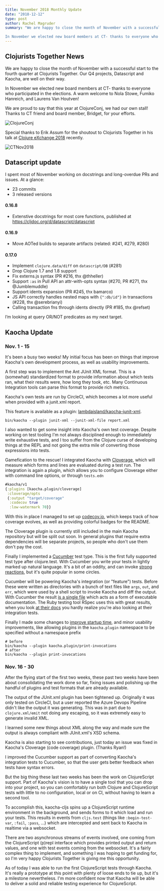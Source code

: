```yaml
---
title: November 2018 Monthly Update
date: "2018-12-12"
type: post
author: Rachel Magruder
summary: "We are happy to close the month of November with a successful start to the fourth quarter at Clojurists Together. Our Q4 projects, Datascript and Kaocha, are well on their way.

In November we elected new board members at CT- thanks to everyone who participated in the elections. A warm welcome to Nola Stowe, Fumiko Hanreich, and Laurens Van Houtven!"
---
```


## Clojurists Together News

We are happy to close the month of November with a successful start to the fourth quarter at Clojurists Together. Our Q4 projects, Datascript and Kaocha, are well on their way.

In November we elected new board members at CT- thanks to everyone who participated in the elections. A warm welcome to Nola Stowe, Fumiko Hanreich, and Laurens Van Houtven!

We are proud to say that this year at ClojureConj, we had our own stall! Thanks to CT friend and board member, Bridget, for your efforts.

![ClojureConj](/images/ClojureConj.jpg)

Special thanks to Erik Assum for the shoutout to Clojurists Together in his talk at [Clojure eXchange 2018](https://skillsmatter.com/skillscasts/12774-are-you-writing-java-in-clojure) recently.

![CTNov2018](/images/CTNov2018.jpg)

## Datascript update

I spent most of November working on docstrings and long-overdue PRs and issues. At a glance:

- 23 commits
- 3 released versions

#### 0.16.8

- Extenstive docstrings for most core functions, published at https://cljdoc.org/d/datascript/datascript

#### 0.16.9

- Move AOTed builds to separate artifacts  (related: #241, #279, #280)

#### 0.17.0

- Implement `clojure.data/diff` on `datascript/DB` (#281)
- Drop Clojure 1.7 and 1.8 support
- Fix externs.js syntax (PR #216, thx @thheller)
- Support `:as` in Pull API an attr-with-opts syntax (#270, PR #271, thx @Jumblemuddle)
- Support idents expansion (PR #245, thx bamarco)
- JS API correctly handles nested maps with `{":db/id"}` in transactions (#228, thx @serebrianyi)
- Calling transaction fns through idents directly (PR #185, thx @refset)

I’m looking at query OR/NOT predicates as my next target.

## Kaocha Update

### Nov. 1 - 15

It's been a busy two weeks! My initial focus has been on things
that improve Kaocha's own development process, as well as usability
improvements.

A first step was to implement the Ant JUnit XML format. This is a (somewhat)
standardized format to provide information about which tests ran, what their
results were, how long they took, etc. Many Continuous Integration tools can
parse this format to provide rich metrics.

Kaocha's own tests are run by CircleCI, which becomes a lot more useful when
provided with a junit.xml report.

This feature is available as a plugin: [lambdaisland/kaocha-junit-xml](https://github.com/lambdaisland/kaocha-junit-xml).

``` shell
bin/kaocha --plugin junit-xml --junit-xml-file report.xml
```

I also wanted to get some insight into Kaocha's own test coverage. Despite
working on test tooling I'm not always disciplined enough to immediately write
exhaustive tests, and I too suffer from the Clojure curse of developing things
at the REPL and not going the extra mile of converting those expressions into
tests.

Gamefication to the rescue! I integrated Kaocha with
[Cloverage](https://github.com/cloverage/cloverage), which will measure which
forms and lines are evaluated during a test run. The integration is again a
plugin, which allows you to configure Cloverage either with command line
options, or through `tests.edn`

``` clojure
#kaocha/v1
{:plugins [kaocha.plugin/cloverage]
 :cloverage/opts
 {:output "target/coverage"
  :codecov true
  :low-watermark 70}}
```

With this in place I managed to set up [codecov.io](http://codecov.io/), which
keeps track of how coverage evolves, as well as providing colorful badges for
the README.

The Cloverage plugin is currently still included in the main Kaocha repository
but will be split out soon. In general plugins that require extra dependencies
will be separate projects, so people who don't use them don't pay the cost.

Finally I implemented a [Cucumber](https://docs.cucumber.io/) test type. This is
the first fully supported test type after clojure.test. With Cucumber you write
your tests in lightly marked up natural language. It's a bit of an oddity, and
can invoke [strong reactions](https://twitter.com/andreiursan/status/1058181414603104256), but it's
quite popular in some circles.

Cucumber will be powering Kaocha's integration (or "feature") tests. Before
these were written as directories with a bunch of text files like `args`, `out`,
and `err`, which were used by a shell script to invoke Kaocha and diff the
output. With Cucumber the result [is a single file](https://github.com/lambdaisland/kaocha/blob/eb984b796157b21d19dca05f9c585d434e747310/test/features/command_line/fail_fast.feature)
which acts as a form of executable documentation. The Ruby testing tool RSpec
uses this with great results, when you look [at their docs](https://relishapp.com/rspec/rspec-core/v/3-8/docs/command-line/failure-exit-code-option-exit-status)
you hardly realize you're also looking at their integration tests.

Finally I made some changes to [improve startup time](https://github.com/lambdaisland/kaocha/issues/14), and minor usability
improvements, like allowing plugins in the `kaocha.plugin` namespace to be
specified without a namespace prefix

```
# before
bin/kaocha --plugin kaocha.plugin/print-invocations
# after
bin/kaocha --plugin print-invocations
```
### Nov. 16 - 30

After the flying start of the first two weeks, these past two weeks have been
about consolidating the work done so far, fixing issues and polishing up the
handful of plugins and test formats that are already available.

The output of the JUnit.xml plugin has been tightened up. Originally it was only
tested on CircleCI, but a user reported the Azure Devops Pipeline didn't like
the output it was generating. This was in part due to `clojure.xml/emit` not
doing any escaping, so it was extremely easy to generate invalid XML.

I learned some new things about XML along the way and made sure the output is
always compliant with JUnit.xml's XSD schema.

Kaocha is also starting to see contributions, just today an issue was fixed in
Kaocha's Cloverage (code coverage) plugin. (Thanks Ryan!)

I improved the Cucumber support as part of converting Kaocha's integration tests
to Cucumber, so that the user gets better feedback when tests have syntax errors.

But the big thing these last two weeks has been the work on ClojureScript
support. Part of Kaocha's vision is to have a single tool that you can drop into
your project, so you can comfortably run both Clojure and ClojureScript tests
with little to no configuration, local or on CI, without having to learn a
second tool.

To accomplish this, kaocha-cljs spins up a ClojureScript runtime environment in
the background, and sends forms to it which load and run your tests. This
results in events from `cljs.test` (things like `:begin-test-var`, `:fail`,
`:pass`, ...) which are intercepted and sent back to Kaocha in realtime via a
websocket.

There are two asynchronous streams of events involved, one coming from the
ClojureScript (p)repl interface which provides printed output and return values,
and one with test events coming from the websocket. It's a fairly complex thing
to implement, and something I was hoping to get funding for, so I'm very happy
Clojurists Together is giving me this opportunity.

As of today I was able to run the first ClojureScript tests through Kaocha. It's
really a prototype at this point with plenty of loose ends to tie up, but it's a
milestone nevertheless. I'm more confident now that Kaocha will be able to
deliver a solid and reliable testing experience for ClojureScript.

